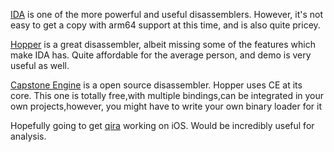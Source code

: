 [IDA](https://www.hex-rays.com/products/ida/) is one of the more powerful and useful disassemblers. However, it's not easy to get a copy with arm64 support at this time, and is also quite pricey.

[Hopper](http://www.hopperapp.com) is a great disassembler, albeit missing some of the features which make IDA has. Quite affordable for the average person, and demo is very useful as well. 

[Capstone Engine](https://github.com/aquynh/capstone) is a open source disassembler. Hopper uses CE at its core. This one is totally free,with multiple bindings,can be integrated in your own projects,however, you might have to write your own binary loader for it

Hopefully going to get [qira](https://github.com/BinaryAnalysisPlatform/qira) working on iOS. Would be incredibly useful for analysis. 
